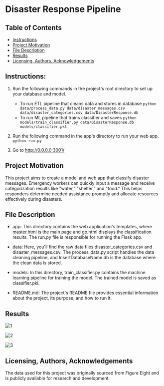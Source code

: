 # Disaster Response Pipeline

## Table of Contents
- [Instructions](#Instructions)
- [Project Motivation](#Project-Motivation)
- [File Description](#File-Description)
- [Results](#Results)
- [Licensing, Authors, Acknowledgements](#Licensing,-Authors,-Acknowledgements)

## Instructions:
1. Run the following commands in the project's root directory to set up your database and model.

    - To run ETL pipeline that cleans data and stores in database
        `python data/process_data.py data/disaster_messages.csv data/disaster_categories.csv data/DisasterResponse.db`
    - To run ML pipeline that trains classifier and saves
        `python models/train_classifier.py data/DisasterResponse.db models/classifier.pkl`

2. Run the following command in the app's directory to run your web app.
    `python run.py`

3. Go to http://0.0.0.0:3001/

## Project Motivation
This project aims to create a model and web app that classify disaster messages. Emergency workers can quickly input a message and receive categorization results like "water," "shelter," and "food." This helps responders determine needed assistance promptly and allocate resources effectively during disasters.

## File Description
- app: This directory contains the web application's templates, where master.html is the main page and go.html displays the classification results. The run.py file is responsible for running the Flask app.

- data: Here, you'll find the raw data files disaster_categories.csv and disaster_messages.csv. The process_data.py script handles the data cleaning pipeline, and InsertDatabaseName.db is the database where the clean data is stored.

- models: In this directory, train_classifier.py contains the machine learning pipeline for training the model. The trained model is saved as classifier.pkl.

- README.md: The project's README file provides essential information about the project, its purpose, and how to run it.

## Results
![1](https://github.com/AlThorman/Disaster-Response-Pipeline/assets/33887084/6d6a313a-5b3b-4743-9bf3-1e68874fc433)

![2](https://github.com/AlThorman/Disaster-Response-Pipeline/assets/33887084/aa74063f-01a9-4d7e-9306-568709c8038a)

![3](https://github.com/AlThorman/Disaster-Response-Pipeline/assets/33887084/f392a76d-3777-4316-83b2-bee33851f994)

## Licensing, Authors, Acknowledgements
The data used for this project was originally sourced from Figure Eight and is publicly available for research and development.
